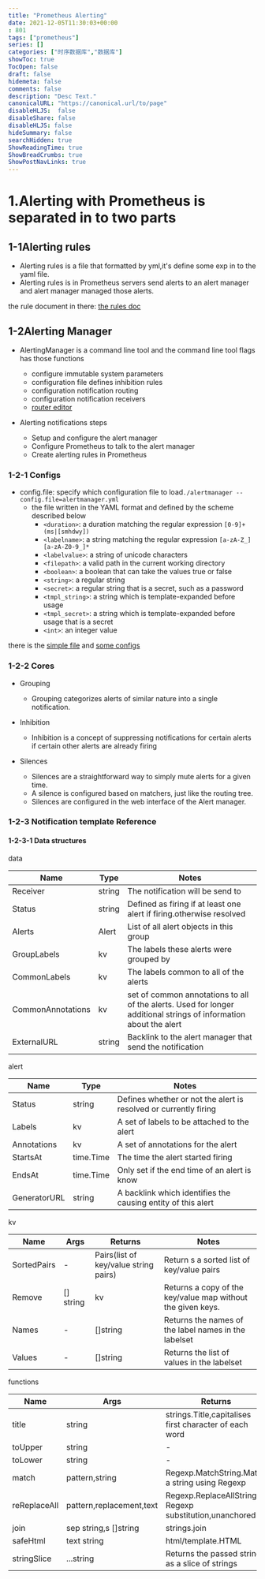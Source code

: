 ```yaml
---
title: "Prometheus Alerting"
date: 2021-12-05T11:30:03+00:00
: 801
tags: ["prometheus"]
series: []
categories: ["时序数据库","数据库"]
showToc: true
TocOpen: false
draft: false
hidemeta: false
comments: false
description: "Desc Text."
canonicalURL: "https://canonical.url/to/page"
disableHLJS:  false
disableShare: false
disableHLJS: false
hideSummary: false
searchHidden: true
ShowReadingTime: true
ShowBreadCrumbs: true
ShowPostNavLinks: true
---
```



# 1.Alerting with Prometheus is separated in to two parts

## 1-1Alerting rules

- Alerting rules is a file that formatted by yml,it's define some exp in to the yaml file.
- Alerting rules is in Prometheus servers send alerts to an alert manager and alert manager managed those alerts.

the rule document in there: [the rules doc](https://blog.eiyouhe.com/articles/2021/01/04/1609740000025.html)

## 1-2Alerting Manager

- AlertingManager is a command line tool and the command line tool flags has those functions
  
  - configure immutable system parameters
  - configuration file defines inhibition rules
  - configuration notification routing
  - configuration notification receivers
  - [router editor](https://www.prometheus.io/webtools/alerting/routing-tree-editor/)
- Alerting notifications steps
  
  - Setup and configure the alert manager
  - Configure Prometheus to talk to the alert manager
  - Create alerting rules in Prometheus

### 1-2-1 Configs

- config.file: specify which configuration file to load`./alertmanager --config.file=alertmanager.yml`
  - the file written in the YAML format and defined by the scheme described below
    - `<duration>`: a duration matching the regular expression `[0-9]+(ms|[smhdwy])`
    - `<labelname>`: a string matching the regular expression `[a-zA-Z_][a-zA-Z0-9_]*`
    - `<labelvalue>`: a string of unicode characters
    - `<filepath>`: a valid path in the current working directory
    - `<boolean>`: a boolean that can take the values true or false
    - `<string>`: a regular string
    - `<secret>`: a regular string that is a secret, such as a password
    - `<tmpl_string>`: a string which is template-expanded before usage
    - `<tmpl_secret>`: a string which is template-expanded before usage that is a secret
    - `<int>`: an integer value

there is the [simple file](https://github.com/prometheus/alertmanager/blob/master/doc/examples/simple.yml) and [some configs](https://prometheus.io/docs/alerting/latest/configuration/)

### 1-2-2 Cores

- Grouping
  
  - Grouping categorizes alerts of similar nature into a single notification.
- Inhibition
  
  - Inhibition is a concept of suppressing notifications for certain alerts if certain other alerts are already firing
- Silences
  
  - Silences are a straightforward way to simply mute alerts for a given time.
  - A silence is configured based on matchers, just like the routing tree.
  - Silences are configured in the web interface of the Alert manager.

### 1-2-3 Notification template Reference

#### 1-2-3-1 Data structures

data

| Name              | Type   | Notes                                                                                                             |
| ----------------- | ------ | ----------------------------------------------------------------------------------------------------------------- |
| Receiver          | string | The notification will be send to                                                                                  |
| Status            | string | Defined as firing if at least one alert if firing.otherwise resolved                                              |
| Alerts            | Alert  | List of all alert objects in this group                                                                           |
| GroupLabels       | kv     | The labels these alerts were grouped by                                                                           |
| CommonLabels      | kv     | The labels common to all of the alerts                                                                            |
| CommonAnnotations | kv     | set of common annotations to all of the alerts. Used for longer additional strings of information about the alert |
| ExternalURL       | string | Backlink to the alert manager that send the notification                                                          |

alert

| Name         | Type      | Notes                                                            |
| ------------ | --------- | ---------------------------------------------------------------- |
| Status       | string    | Defines whether or not the alert is resolved or currently firing |
| Labels       | kv        | A set of labels to be attached to the alert                      |
| Annotations  | kv        | A set of annotations for the alert                               |
| StartsAt     | time.Time | The time the alert started firing                                |
| EndsAt       | time.Time | Only set if the end time of an alert is know                     |
| GeneratorURL | string    | A backlink which identifies the causing entity of this alert     |

kv

| Name        | Args      | Returns                               | Notes                                                       |
| ----------- | --------- | ------------------------------------- | ----------------------------------------------------------- |
| SortedPairs | -         | Pairs(list of key/value string pairs) | Return s a sorted list of key/value pairs                   |
| Remove      | [] string | kv                                    | Returns a copy of the key/value map without the given keys. |
| Names       | -         | []string                              | Returns the names of the label names in the labelset        |
| Values      | -         | []string                              | Returns the list of values in the labelset                  |

functions

| Name         | Args                     | Returns                                                |
| ------------ | ------------------------ | ------------------------------------------------------ |
| title        | string                   | strings.Title,capitalises first character of each word |
| toUpper      | string                   | -                                                      |
| toLower      | string                   | -                                                      |
| match        | pattern,string           | Regexp.MatchString.Match a string using Regexp         |
| reReplaceAll | pattern,replacement,text | Regexp.ReplaceAllString Regexp substitution,unanchored |
| join         | sep string,s []string    | strings.join                                           |
| safeHtml     | text string              | html/template.HTML                                     |
| stringSlice  | ...string                | Returns the passed strings as a slice of strings       |